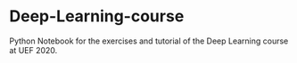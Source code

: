 # Deep-Learning-course
Python Notebook for the exercises and tutorial of the Deep Learning course at UEF 2020.
